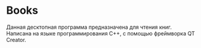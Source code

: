 # Books
Данная десктопная программа предназначена для чтения книг. Написана на языке программирования C++, с помощью фреймворка QT Сreator.
